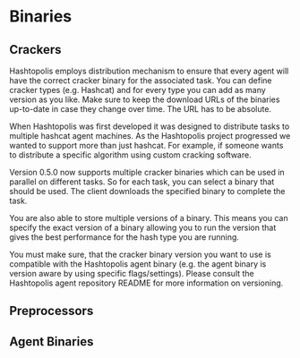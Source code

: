 # Binaries

## Crackers

Hashtopolis employs distribution mechanism to ensure that every agent will have the correct cracker binary for the associated task. You can define cracker types (e.g. Hashcat) and for every type you can add as many version as you like. Make sure to keep the download URLs of the binaries up-to-date in case they change over time. The URL has to be absolute.

When Hashtopolis was first developed it was designed to distribute tasks to multiple hashcat agent machines. As the Hashtopolis project progressed we wanted to support more than just hashcat. For example, if someone wants to distribute a specific algorithm using custom cracking software.

Version 0.5.0 now supports multiple cracker binaries which can be used in parallel on different tasks. So for each task, you can select a binary that should be used. The client downloads the specified binary to complete the task.

You are also able to store multiple versions of a binary. This means you can specify the exact version of a binary allowing you to run the version that gives the best performance for the hash type you are running.

You must make sure, that the cracker binary version you want to use is compatible with the Hashtopolis agent binary (e.g. the agent binary is version aware by using specific flags/settings). Please consult the Hashtopolis agent repository README for more information on versioning.

## Preprocessors



## Agent Binaries
